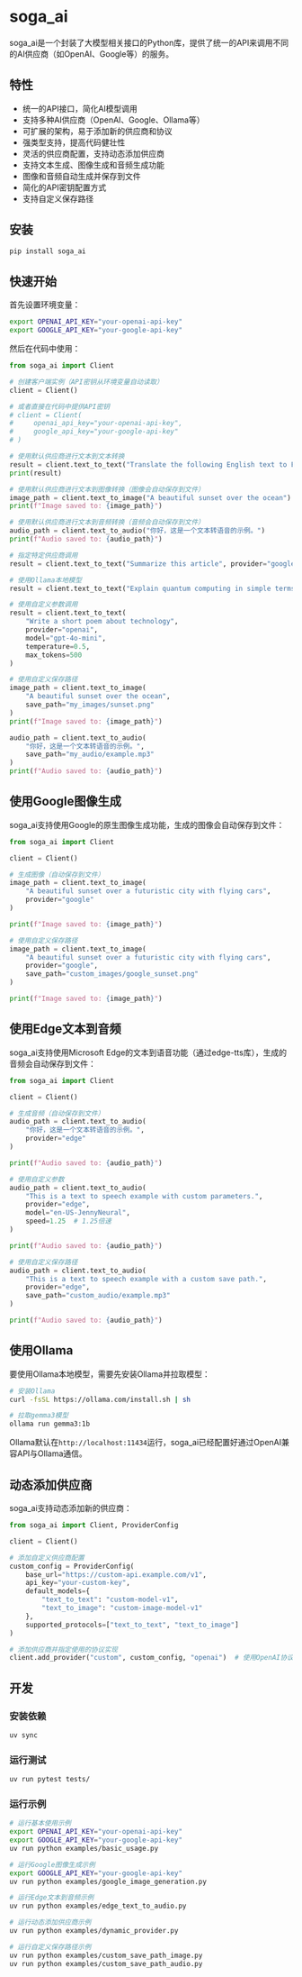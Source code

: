 # soga_ai

soga_ai是一个封装了大模型相关接口的Python库，提供了统一的API来调用不同的AI供应商（如OpenAI、Google等）的服务。

## 特性

- 统一的API接口，简化AI模型调用
- 支持多种AI供应商（OpenAI、Google、Ollama等）
- 可扩展的架构，易于添加新的供应商和协议
- 强类型支持，提高代码健壮性
- 灵活的供应商配置，支持动态添加供应商
- 支持文本生成、图像生成和音频生成功能
- 图像和音频自动生成并保存到文件
- 简化的API密钥配置方式
- 支持自定义保存路径

## 安装

```bash
pip install soga_ai
```

## 快速开始

首先设置环境变量：

```bash
export OPENAI_API_KEY="your-openai-api-key"
export GOOGLE_API_KEY="your-google-api-key"
```

然后在代码中使用：

```python
from soga_ai import Client

# 创建客户端实例（API密钥从环境变量自动读取）
client = Client()

# 或者直接在代码中提供API密钥
# client = Client(
#     openai_api_key="your-openai-api-key",
#     google_api_key="your-google-api-key"
# )

# 使用默认供应商进行文本到文本转换
result = client.text_to_text("Translate the following English text to French: 'Hello, how are you?'")
print(result)

# 使用默认供应商进行文本到图像转换（图像会自动保存到文件）
image_path = client.text_to_image("A beautiful sunset over the ocean")
print(f"Image saved to: {image_path}")

# 使用默认供应商进行文本到音频转换（音频会自动保存到文件）
audio_path = client.text_to_audio("你好，这是一个文本转语音的示例。")
print(f"Audio saved to: {audio_path}")

# 指定特定供应商调用
result = client.text_to_text("Summarize this article", provider="google")

# 使用Ollama本地模型
result = client.text_to_text("Explain quantum computing in simple terms", provider="ollama")

# 使用自定义参数调用
result = client.text_to_text(
    "Write a short poem about technology",
    provider="openai",
    model="gpt-4o-mini",
    temperature=0.5,
    max_tokens=500
)

# 使用自定义保存路径
image_path = client.text_to_image(
    "A beautiful sunset over the ocean", 
    save_path="my_images/sunset.png"
)
print(f"Image saved to: {image_path}")

audio_path = client.text_to_audio(
    "你好，这是一个文本转语音的示例。",
    save_path="my_audio/example.mp3"
)
print(f"Audio saved to: {audio_path}")
```

## 使用Google图像生成

soga_ai支持使用Google的原生图像生成功能，生成的图像会自动保存到文件：

```python
from soga_ai import Client

client = Client()

# 生成图像（自动保存到文件）
image_path = client.text_to_image(
    "A beautiful sunset over a futuristic city with flying cars",
    provider="google"
)

print(f"Image saved to: {image_path}")

# 使用自定义保存路径
image_path = client.text_to_image(
    "A beautiful sunset over a futuristic city with flying cars",
    provider="google",
    save_path="custom_images/google_sunset.png"
)

print(f"Image saved to: {image_path}")
```

## 使用Edge文本到音频

soga_ai支持使用Microsoft Edge的文本到语音功能（通过edge-tts库），生成的音频会自动保存到文件：

```python
from soga_ai import Client

client = Client()

# 生成音频（自动保存到文件）
audio_path = client.text_to_audio(
    "你好，这是一个文本转语音的示例。",
    provider="edge"
)

print(f"Audio saved to: {audio_path}")

# 使用自定义参数
audio_path = client.text_to_audio(
    "This is a text to speech example with custom parameters.",
    provider="edge",
    model="en-US-JennyNeural",
    speed=1.25  # 1.25倍速
)

print(f"Audio saved to: {audio_path}")

# 使用自定义保存路径
audio_path = client.text_to_audio(
    "This is a text to speech example with a custom save path.",
    provider="edge",
    save_path="custom_audio/example.mp3"
)

print(f"Audio saved to: {audio_path}")
```

## 使用Ollama

要使用Ollama本地模型，需要先安装Ollama并拉取模型：

```bash
# 安装Ollama
curl -fsSL https://ollama.com/install.sh | sh

# 拉取gemma3模型
ollama run gemma3:1b
```

Ollama默认在`http://localhost:11434`运行，soga_ai已经配置好通过OpenAI兼容API与Ollama通信。

## 动态添加供应商

soga_ai支持动态添加新的供应商：

```python
from soga_ai import Client, ProviderConfig

client = Client()

# 添加自定义供应商配置
custom_config = ProviderConfig(
    base_url="https://custom-api.example.com/v1",
    api_key="your-custom-key",
    default_models={
        "text_to_text": "custom-model-v1",
        "text_to_image": "custom-image-model-v1"
    },
    supported_protocols=["text_to_text", "text_to_image"]
)

# 添加供应商并指定使用的协议实现
client.add_provider("custom", custom_config, "openai")  # 使用OpenAI协议实现
```

## 开发

### 安装依赖

```bash
uv sync
```

### 运行测试

```bash
uv run pytest tests/
```

### 运行示例

```bash
# 运行基本使用示例
export OPENAI_API_KEY="your-openai-api-key"
export GOOGLE_API_KEY="your-google-api-key"
uv run python examples/basic_usage.py

# 运行Google图像生成示例
export GOOGLE_API_KEY="your-google-api-key"
uv run python examples/google_image_generation.py

# 运行Edge文本到音频示例
uv run python examples/edge_text_to_audio.py

# 运行动态添加供应商示例
uv run python examples/dynamic_provider.py

# 运行自定义保存路径示例
uv run python examples/custom_save_path_image.py
uv run python examples/custom_save_path_audio.py
```